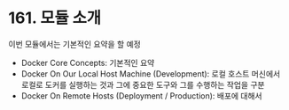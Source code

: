 # 161. 모듈 소개
이번 모듈에서는 기본적인 요약을 할 예정

- Docker Core Concepts: 기본적인 요약
- Docker On Our Local Host Machine (Development): 로컬 호스트 머신에서 로컬로 도커를 실행하는 것과 그에 중요한 도구와 그를 수행하는 작업을 구분
- Docker On Remote Hosts (Deployment / Production): 배포에 대해서